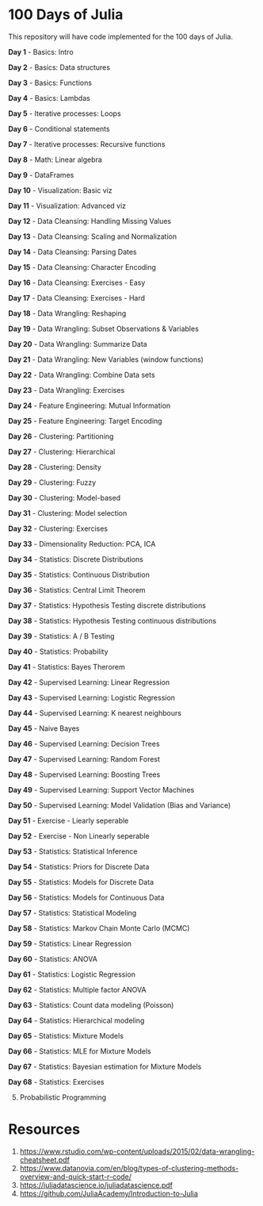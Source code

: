 # 100 Days of Julia
This repository will have code implemented for the 100 days of Julia.

**Day 1** - Basics: Intro

**Day 2** - Basics: Data structures

**Day 3** - Basics: Functions

**Day 4** - Basics: Lambdas

**Day 5** - Iterative processes: Loops

**Day 6** - Conditional statements

**Day 7** - Iterative processes: Recursive functions

**Day 8** - Math: Linear algebra

**Day 9** - DataFrames

**Day 10** - Visualization: Basic viz

**Day 11** - Visualization: Advanced viz

**Day 12** - Data Cleansing: Handling Missing Values

**Day 13** - Data Cleansing: Scaling and Normalization

**Day 14** - Data Cleansing: Parsing Dates

**Day 15** - Data Cleansing: Character Encoding

**Day 16** - Data Cleansing: Exercises - Easy

**Day 17** - Data Cleansing: Exercises - Hard

**Day 18** - Data Wrangling: Reshaping

**Day 19** - Data Wrangling: Subset Observations & Variables

**Day 20** - Data Wrangling: Summarize Data

**Day 21** - Data Wrangling: New Variables (window functions)

**Day 22** - Data Wrangling: Combine Data sets

**Day 23** - Data Wrangling: Exercises

**Day 24** - Feature Engineering: Mutual Information

**Day 25** - Feature Engineering: Target Encoding

**Day 26** - Clustering: Partitioning

**Day 27** - Clustering: Hierarchical

**Day 28** - Clustering: Density 

**Day 29** - Clustering: Fuzzy

**Day 30** - Clustering: Model-based

**Day 31** - Clustering: Model selection

**Day 32** - Clustering: Exercises

**Day 33** - Dimensionality Reduction: PCA, ICA

**Day 34** - Statistics: Discrete Distributions

**Day 35** - Statistics: Continuous Distribution

**Day 36** - Statistics: Central Limit Theorem

**Day 37** - Statistics: Hypothesis Testing discrete distributions

**Day 38** - Statistics: Hypothesis Testing continuous distributions

**Day 39** - Statistics: A / B Testing 

**Day 40** - Statistics: Probability 

**Day 41** - Statistics: Bayes Therorem

**Day 42** - Supervised Learning: Linear Regression

**Day 43** - Supervised Learning: Logistic Regression

**Day 44** - Supervised Learning: K nearest neighbours

**Day 45** - Naive Bayes

**Day 46** - Supervised Learning: Decision Trees

**Day 47** - Supervised Learning: Random Forest

**Day 48** - Supervised Learning: Boosting Trees

**Day 49** - Supervised Learning: Support Vector Machines

**Day 50** - Supervised Learning: Model Validation (Bias and Variance)

**Day 51** - Exercise - Liearly seperable

**Day 52** - Exercise - Non Linearly seperable

**Day 53** - Statistics: Statistical Inference

**Day 54** - Statistics: Priors for Discrete Data

**Day 55** - Statistics: Models for Discrete Data

**Day 56** - Statistics: Models for Continuous Data

**Day 57** - Statistics: Statistical Modeling

**Day 58** - Statistics: Markov Chain Monte Carlo (MCMC)

**Day 59** - Statistics: Linear Regression

**Day 60** - Statistics: ANOVA

**Day 61** - Statistics: Logistic Regression

**Day 62** - Statistics: Multiple factor ANOVA

**Day 63** - Statistics: Count data modeling (Poisson)

**Day 64** - Statistics: Hierarchical modeling

**Day 65** - Statistics: Mixture Models

**Day 66** - Statistics: MLE for Mixture Models

**Day 67** - Statistics: Bayesian estimation for Mixture Models

**Day 68** - Statistics: Exercises

5. Probabilistic Programming

# Resources
1. https://www.rstudio.com/wp-content/uploads/2015/02/data-wrangling-cheatsheet.pdf
2. https://www.datanovia.com/en/blog/types-of-clustering-methods-overview-and-quick-start-r-code/
3. https://juliadatascience.io/juliadatascience.pdf
4. https://github.com/JuliaAcademy/Introduction-to-Julia

